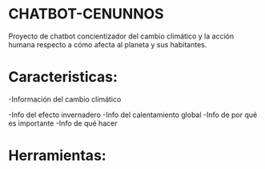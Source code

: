 # CHATBOT-CENUNNOS
Proyecto de chatbot concientizador del cambio climático y la acción humana respecto a cómo afecta al planeta y sus habitantes.

# Caracteristicas:
-Información del cambio climático

-Info del efecto invernadero
-Info del calentamiento global
-Info de por qué es importante
-Info de qué hacer

# Herramientas:

